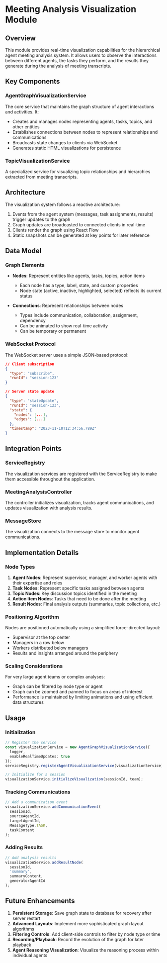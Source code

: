 # Meeting Analysis Visualization Module

## Overview

This module provides real-time visualization capabilities for the hierarchical agent meeting analysis system. It allows users to observe the interactions between different agents, the tasks they perform, and the results they generate during the analysis of meeting transcripts.

## Key Components

### AgentGraphVisualizationService

The core service that maintains the graph structure of agent interactions and activities. It:

- Creates and manages nodes representing agents, tasks, topics, and other entities
- Establishes connections between nodes to represent relationships and communications
- Broadcasts state changes to clients via WebSocket
- Generates static HTML visualizations for persistence

### TopicVisualizationService

A specialized service for visualizing topic relationships and hierarchies extracted from meeting transcripts.

## Architecture

The visualization system follows a reactive architecture:

1. Events from the agent system (messages, task assignments, results) trigger updates to the graph
2. Graph updates are broadcasted to connected clients in real-time
3. Clients render the graph using React Flow
4. Static snapshots can be generated at key points for later reference

## Data Model

### Graph Elements

- **Nodes**: Represent entities like agents, tasks, topics, action items
  - Each node has a type, label, state, and custom properties
  - Node state (active, inactive, highlighted, selected) reflects its current status

- **Connections**: Represent relationships between nodes
  - Types include communication, collaboration, assignment, dependency
  - Can be animated to show real-time activity
  - Can be temporary or permanent

### WebSocket Protocol

The WebSocket server uses a simple JSON-based protocol:

```json
// Client subscription
{
  "type": "subscribe",
  "runId": "session-123"
}

// Server state update
{
  "type": "stateUpdate",
  "runId": "session-123",
  "state": {
    "nodes": [...],
    "edges": [...]
  },
  "timestamp": "2023-11-10T12:34:56.789Z"
}
```

## Integration Points

### ServiceRegistry

The visualization services are registered with the ServiceRegistry to make them accessible throughout the application.

### MeetingAnalysisController

The controller initializes visualization, tracks agent communications, and updates visualization with analysis results.

### MessageStore

The visualization connects to the message store to monitor agent communications.

## Implementation Details

### Node Types

1. **Agent Nodes**: Represent supervisor, manager, and worker agents with their expertise and roles
2. **Task Nodes**: Represent specific tasks assigned between agents
3. **Topic Nodes**: Key discussion topics identified in the meeting
4. **Action Item Nodes**: Tasks that need to be done after the meeting
5. **Result Nodes**: Final analysis outputs (summaries, topic collections, etc.)

### Positioning Algorithm

Nodes are positioned automatically using a simplified force-directed layout:
- Supervisor at the top center
- Managers in a row below
- Workers distributed below managers
- Results and insights arranged around the periphery

### Scaling Considerations

For very large agent teams or complex analyses:
- Graph can be filtered by node type or agent
- Graph can be zoomed and panned to focus on areas of interest
- Performance is maintained by limiting animations and using efficient data structures

## Usage

### Initialization

```typescript
// Register the service
const visualizationService = new AgentGraphVisualizationService({
  logger,
  enableRealTimeUpdates: true
});
serviceRegistry.registerAgentVisualizationService(visualizationService);

// Initialize for a session
visualizationService.initializeVisualization(sessionId, team);
```

### Tracking Communications

```typescript
// Add a communication event
visualizationService.addCommunicationEvent(
  sessionId,
  sourceAgentId,
  targetAgentId,
  MessageType.TASK,
  taskContent
);
```

### Adding Results

```typescript
// Add analysis results
visualizationService.addResultNode(
  sessionId,
  'summary',
  summaryContent,
  generatorAgentId
);
```

## Future Enhancements

1. **Persistent Storage**: Save graph state to database for recovery after server restart
2. **Advanced Layouts**: Implement more sophisticated graph layout algorithms
3. **Filtering Controls**: Add client-side controls to filter by node type or time
4. **Recording/Playback**: Record the evolution of the graph for later playback
5. **Agent Reasoning Visualization**: Visualize the reasoning process within individual agents 